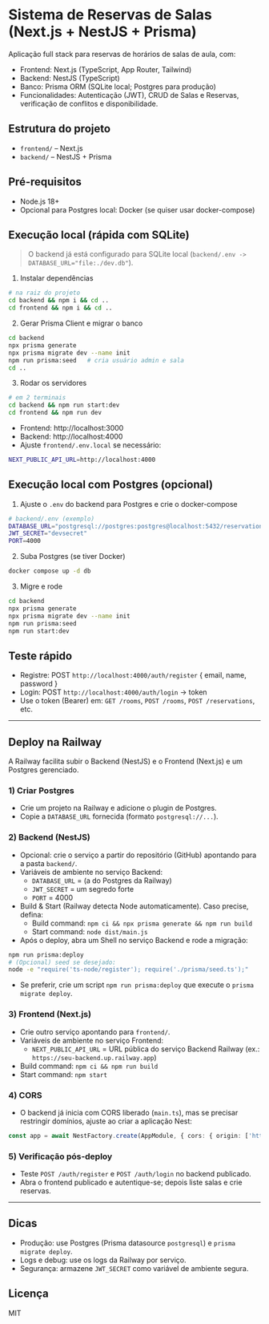 # Sistema de Reservas de Salas (Next.js + NestJS + Prisma)

Aplicação full stack para reservas de horários de salas de aula, com:
- Frontend: Next.js (TypeScript, App Router, Tailwind)
- Backend: NestJS (TypeScript)
- Banco: Prisma ORM (SQLite local; Postgres para produção)
- Funcionalidades: Autenticação (JWT), CRUD de Salas e Reservas, verificação de conflitos e disponibilidade.

## Estrutura do projeto
- `frontend/` – Next.js
- `backend/` – NestJS + Prisma

## Pré-requisitos
- Node.js 18+
- Opcional para Postgres local: Docker (se quiser usar docker-compose)

## Execução local (rápida com SQLite)
> O backend já está configurado para SQLite local (`backend/.env -> DATABASE_URL="file:./dev.db"`).

1) Instalar dependências
```bash
# na raiz do projeto
cd backend && npm i && cd ..
cd frontend && npm i && cd ..
```

2) Gerar Prisma Client e migrar o banco
```bash
cd backend
npx prisma generate
npx prisma migrate dev --name init
npm run prisma:seed   # cria usuário admin e sala
cd ..
```

3) Rodar os servidores
```bash
# em 2 terminais
cd backend && npm run start:dev
cd frontend && npm run dev
```
- Frontend: http://localhost:3000
- Backend: http://localhost:4000
- Ajuste `frontend/.env.local` se necessário:
```bash
NEXT_PUBLIC_API_URL=http://localhost:4000
```

## Execução local com Postgres (opcional)
1) Ajuste o `.env` do backend para Postgres e crie o docker-compose
```bash
# backend/.env (exemplo)
DATABASE_URL="postgresql://postgres:postgres@localhost:5432/reservations?schema=public"
JWT_SECRET="devsecret"
PORT=4000
```

2) Suba Postgres (se tiver Docker)
```bash
docker compose up -d db
```

3) Migre e rode
```bash
cd backend
npx prisma generate
npx prisma migrate dev --name init
npm run prisma:seed
npm run start:dev
```

## Teste rápido
- Registre: POST `http://localhost:4000/auth/register` { email, name, password }
- Login: POST `http://localhost:4000/auth/login` -> token
- Use o token (Bearer) em: `GET /rooms`, `POST /rooms`, `POST /reservations`, etc.

---

## Deploy na Railway
A Railway facilita subir o Backend (NestJS) e o Frontend (Next.js) e um Postgres gerenciado.

### 1) Criar Postgres
- Crie um projeto na Railway e adicione o plugin de Postgres.
- Copie a `DATABASE_URL` fornecida (formato `postgresql://...`).

### 2) Backend (NestJS)
- Opcional: crie o serviço a partir do repositório (GitHub) apontando para a pasta `backend/`.
- Variáveis de ambiente no serviço Backend:
  - `DATABASE_URL` = (a do Postgres da Railway)
  - `JWT_SECRET` = um segredo forte
  - `PORT` = 4000
- Build & Start (Railway detecta Node automaticamente). Caso precise, defina:
  - Build command: `npm ci && npx prisma generate && npm run build`
  - Start command: `node dist/main.js`
- Após o deploy, abra um Shell no serviço Backend e rode a migração:
```bash
npm run prisma:deploy
# (Opcional) seed se desejado:
node -e "require('ts-node/register'); require('./prisma/seed.ts');"
```
  - Se preferir, crie um script `npm run prisma:deploy` que execute o `prisma migrate deploy`.

### 3) Frontend (Next.js)
- Crie outro serviço apontando para `frontend/`.
- Variáveis de ambiente no serviço Frontend:
  - `NEXT_PUBLIC_API_URL` = URL pública do serviço Backend Railway (ex.: `https://seu-backend.up.railway.app`)
- Build command: `npm ci && npm run build`
- Start command: `npm start`

### 4) CORS
- O backend já inicia com CORS liberado (`main.ts`), mas se precisar restringir domínios, ajuste ao criar a aplicação Nest:
```ts
const app = await NestFactory.create(AppModule, { cors: { origin: ['https://seu-frontend.up.railway.app'] }});
```

### 5) Verificação pós-deploy
- Teste `POST /auth/register` e `POST /auth/login` no backend publicado.
- Abra o frontend publicado e autentique-se; depois liste salas e crie reservas.

---

## Dicas
- Produção: use Postgres (Prisma datasource `postgresql`) e `prisma migrate deploy`.
- Logs e debug: use os logs da Railway por serviço.
- Segurança: armazene `JWT_SECRET` como variável de ambiente segura.

## Licença
MIT